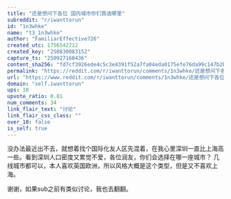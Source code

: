 ```yaml
---
title: "还是想问下各位 国内城市你们首选哪里"
subreddit: "r/iwanttorun"
id: "1n3whke"
name: "t3_1n3whke"
author: "FamiliarEffective726"
created_utc: 1756542712
created_key: "250830083152"
capture_ts: "250927160436"
content_sha256: "fd7cf3926ede4c5c3e4391f52a7fa04eda0175efe76da99c147b2b1df4d12eff"
permalink: "https://reddit.com/r/iwanttorun/comments/1n3whke/还是想问下各位_国内城市你们首选哪里/"
url: "https://www.reddit.com/r/iwanttorun/comments/1n3whke/还是想问下各位_国内城市你们首选哪里/"
domain: "self.iwanttorun"
ups: 10
upvote_ratio: 0.81
num_comments: 34
link_flair_text: "讨论"
link_flair_css_class: ""
over_18: false
is_self: true
---
```


没办法最近出不去，就想着找个国际化友人区先混着，在我心里深圳一直比上海高一些。看到深圳人口密度又累觉不爱，各位润友，你们会选择在哪一座城市？
几线城市都可以，本人喜欢英国欧洲，所以风格大概是这个类型，但是又不喜欢上海。

谢谢，如果sub之前有类似讨论，我也去翻翻。
